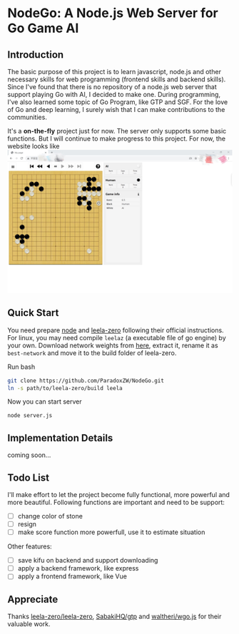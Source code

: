 # NodeGo: A Node.js Web Server for Go Game AI

## Introduction

The basic purpose of this project is to learn javascript, node.js and other necessary skills for web programming (frontend skills and backend skills). Since I've found that there is no repository of a node.js web server that support playing Go with AI, I decided to make one. During programming, I've also learned some topic of Go Program, like GTP and SGF. For the love of Go and deep learning, I surely wish that I can make contributions to the communities.

It's a **on-the-fly** project just for now. The server only supports some basic functions. But I will continue to make progress to this project. For now, the website looks like
![example-image](images/screenshot.png?raw=true)

## Quick Start
You need prepare [node](https://nodejs.org/zh-cn/download/) and [leela-zero](https://github.com/leela-zero/leela-zero#usage-for-playing-or-analyzing-games) following their official instructions.
For linux, you may need compile `leelaz` (a executable file of go engine) by your own. Download network weights from [here](https://zero.sjeng.org/best-network), extract it, rename it as `best-network` and move it to the build folder of leela-zero.

Run bash
```Bash
git clone https://github.com/ParadoxZW/NodeGo.git
ln -s path/to/leela-zero/build leela
```
Now you can start server
```Bash
node server.js
```

## Implementation Details

coming soon...

## Todo List
I'll make effort to let the project become fully functional, more powerful and more beautiful.
Following functions are important and need to be support:

- [ ] change color of stone
- [ ] resign
- [ ] make score function more powerfull, use it to estimate situation

Other features:
- [ ] save kifu on backend and support downloading
- [ ] apply a backend framework, like express
- [ ] apply a frontend framework, like Vue

## Appreciate

Thanks [leela-zero/leela-zero](https://github.com/leela-zero/leela-zero#usage-for-playing-or-analyzing-games), [SabakiHQ/gtp](https://github.com/SabakiHQ/gtp) and
[waltheri/wgo.js](https://github.com/waltheri/wgo.js) for their valuable work.
